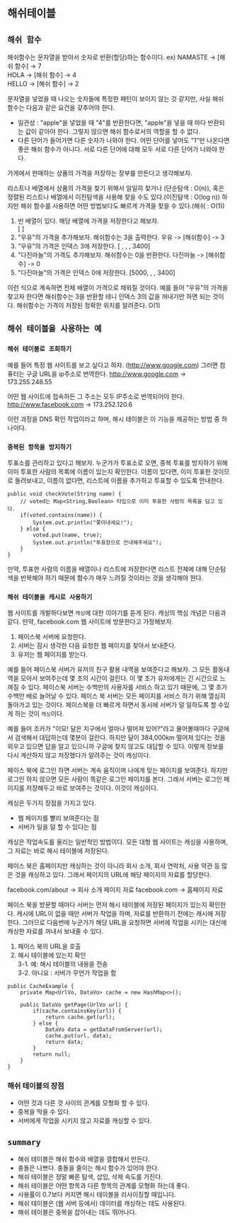 # `해쉬테이블`

## `해쉬 함수`
해쉬함수는 문자열을 받아서 숫자로 반환(할당)하는 함수이다.
ex) NAMASTE -> [해쉬 함수] -> 7  
    HOLA    -> [해쉬 함수] -> 4  
    HELLO   -> [해쉬 함수] -> 2

문자열을 넣었을 때 나오는 숫자들에 특정한 패턴이 보이지 않는 것 같지만, 사실 해쉬 함수는 다음과 같은 요건을 갖추어야 한다.
* 일관성 : "apple"을 넣었을 때 "4"를 반환한다면, "apple"을 넣을 때 마다 반환되는 값이 같아야 한다. 그렇지 않으면 해쉬 함수로서의 역할을 할 수 없다.
* 다른 단어가 들어가면 다른 숫자가 나와야 한다. 어떤 단어를 넣어도 "1"만 나온다면 좋은 해쉬 함수가 아니다. 서로 다른 단어에 대해 모두 서로 다른 단어가 나와야 한다.

가게에서 판매하는 상품의 가격을 저장하는 장부를 만든다고 생각해보자.

리스트나 배열에서 상품의 가격을 찾기 위해서 일일히 찾거나 (단순탐색 : O(n)),
혹은 정렬된 리스트나 배열에서 이진탐색을 사용해 찾을 수도 있다.(이진탐색 : O(log n))
하지만 해쉬 함수를 사용하면 어떤 방법보다도 빠르게 가격을 찾을 수 있다.(해쉬 : O(1))

1. 빈 배열이 있다. 해당 배열에 가격을 저장한다고 해보자.  
   [  ]
2. "우유"의 가격을 추가해보자. 해쉬함수는 3을 출력한다.
  우유 -> [해쉬함수] -> 3
3. "우유"의 가격은 인덱스 3에 저장한다.
   [ , , , 3400]
4. "다진마늘"의 가격도 추가해보자. 해쉬함수는 0을 반환한다.
   다진마늘 -> [해쉬함수] -> 0
5. "다진마늘"의 가격은 인덱스 0에 저장한다.
   [5000, , , 3400] 

이런 식으로 계속하면 전체 배열이 가격으로 채워질 것이다.
예를 들어 "우유"의 가격을 찾고자 한다면 해쉬함수는 3을 반환할 테니 인덱스 3의 값을 꺼내기만 하면 되는 것이다. 
해쉬함수는 가격이 저장된 정확한 위치를 알려준다. O(1)

## `해쉬 테이블을 사용하는 예`
### `해쉬 테이블로 조회하기`
예를 들어 특정 웹 사이트를 보고 싶다고 하자. (http://www.google.com)
그러면 컴퓨터는 구글 URL을 ip주소로 번역한다.
http://www.google.com -> 173.255.248.55

어떤 웹 사이트에 접속하든 그 주소는 모두 IP주소로 번역되어야 한다.
http://www.facebook.com -> 173.252.120.6

이런 과정을 DNS 확인 작업이라고 하며, 해시 테이블은 이 기능을 제공하는 방법 중 하나이다.

### `중복된 항목을 방지하기`
투표소를 관리하고 있다고 해보자.
누군가가 투표소로 오면, 중복 투표를 방지하기 위해 이미 투표한 사람의 목록에 이름이 있는지 확인한다.
이름이 있다면, 이미 투표한 것이므로 돌려보내고,
이름이 없다면, 리스트에 이름을 추가하고 투표할 수 있도록 안내한다.
~~~
public void checkVote(String name) {
    // voted는 Map<String,Boolean> 타입으로 이미 투표한 사람의 목록을 담고 있다.
    if(voted.contains(name)) {
        System.out.println("쫓아내세요!");
    } else {
        voted.put(name, true);
        System.out.println("투표장으로 안내해주세요");
    }
}
~~~

만약, 투표한 사람의 이름을 배열이나 리스트에 저장한다면 리스트 전체에 대해 단순탐색을 반복해야 하기 때문에 함수가 매우 느려질 것이라는 것을 생각해야 한다.

### `해쉬 테이블을 캐시로 사용하기`
웹 사이트를 개발하다보면 `캐싱`에 대한 이야기를 듣게 된다.
캐싱의 핵심 개념은 다음과 같다.
만약, facebook.com 웹 사이트에 방문한다고 가정해보자.
1. 페이스북 서버에 요청한다.
2. 서버는 잠시 생각한 다음 요청한 웹 페이지를 찾아서 보내준다.
3. 유저는 웹 페이지를 받는다.

예를 들어 페이스북 서버가 유저의 친구 활용 내역을 보여준다고 해보자.
그 모든 활동내역을 모아서 보여주는데 몇 초의 시간이 걸린다.
이 몇 초가 유저에게는 긴 시간으로 느껴질 수 있다.
페이스북 서버는 수백만의 사용자를 서비스 하고 있기 때문에, 그 몇 초가 수백만 배로 늘어날 수 있다.
페이스 북 서버는 모든 페이지를 서비스 하기 위해 열심히 돌아가고 있는 것이다.
페이스북을 더 빠르게 하면서 동시에 서버가 덜 일하도록 할 수있게 하는 것이 `캐싱`이다.

예를 들어 조카가 "이모! 달은 지구에서 얼마나 떨어져 있어?"라고 물어볼때마다 구글에서 검색해서 대답하는데 몇분이 걸란다. 하지만 달이 384,000km 떨어져 있다는 것을 외우고 있으면 답을 알고 있으니까 구글에 찾지 않고도 대답할 수 있다. 이렇게 정보를 다시 계산하지 않고 저장했다가 알려주는 것이 캐싱이다.

페이스 북에 로그인 하면 서버는 계속 움직이며 나에게 맞는 페이지를 보여준다. 
하지만 로그인 하지 않으면 모든 사람이 똑같은 로그인 페이지를 본다.
그래서 서버는 로그인 페이지를 저장해두고 바로 보여주는 것이다. 이것이 캐싱이다.

캐싱은 두가지 장점을 가지고 있다.
* 웹 페이지를 빨리 보여준다는 점
* 서버가 일을 덜 할 수 있다는 점

캐싱은 작업속도를 올리는 일반적인 방법이다.
모든 대형 웹 사이트는 캐싱을 사용하며,  그 자료는 바로 해시 테이블에 저장된다.

페이스 북은 홈페이지만 캐싱하는 것이 아니라 회사 소개, 회사 연락처, 사용 약관 등 많은 것을 캐싱하고 있다.
그래서 페이지의 URL에 해당 페이지의 자료를 할당한다.

facebook.com/about -> 회사 소개 페이지 자료
facebook.com       -> 홈페이지 자료

페이스 북을 방문할 때마다 서버는 먼저 해시 테이블에 저장된 페이지가 있는지 확인한다.
캐시에 URL이 없을 때만 서버가 작업을 하며, 자료를 반환하기 전에는 캐시에 저장한다.
그러므로 다음번에 누군가가 해당 URL을 요청하면 서버에 작업을 시키는 대신에 캐싱한 자료를 꺼내서 보내줄 수 있다.

1. 페이스 북의 URL을 호출
2. 해시 테이블에 있는지 확인  
3-1. 예: 해시 테이블의 내용을 전송  
3-2. 아니요 : 서버가 무언가 작업을 함

~~~
public CacheExample {
    private Map<UrlVo, DataVo> cache = new HashMap<>();

    public DataVo getPage(UrlVo url) {
        if(cache.containsKey(url)) {
            return cache.get(url);
        } else {
            DataVo data = getDataFromServer(url);
            cache.put(url, data);
            return data;
        }
        return null;
    }
}
~~~

### 해쉬 테이블의 장점
* 어떤 것과 다른 것 사이의 관계를 모형화 할 수 있다.
* 중복을 막을 수 있다.
* 서버에게 작업을 시키지 않고 자료를 캐싱할 수 있다.

## `summary`
* 해쉬 테이블은 해쉬 함수와 배열을 결합해서 만든다.
* 충돌은 나쁘다. 충돌을 줄이는 해시 함수가 있어야 한다.
* 해쉬 테이블은 정말 빠른 탐색, 삽입, 삭제 속도를 가진다.
* 해쉬 테이블은 어떤 항목과 다른 항목의 관계를 모형화 하는데 좋다.
* 사용률이 0.7보다 커지면 해시 테이블을 리사이징할 때입니다.
* 해쉬 테이블은 (웹 서버 등에서) 데이터를 캐싱하는 데도 사용된다.
* 해쉬 테이블은 중복을 잡아내는 데도 뛰어나다.